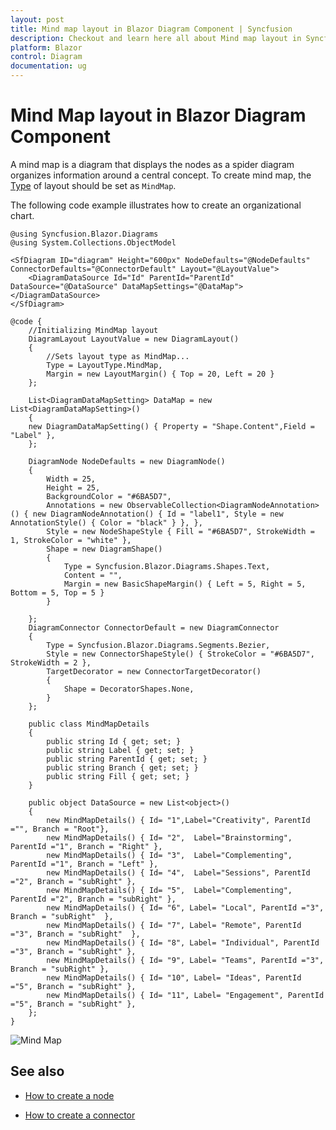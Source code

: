 ```yaml
---
layout: post
title: Mind map layout in Blazor Diagram Component | Syncfusion
description: Checkout and learn here all about Mind map layout in Syncfusion Blazor Diagram component and much more.
platform: Blazor
control: Diagram
documentation: ug
---
```


# Mind Map layout in Blazor Diagram Component

A mind map is a diagram that displays the nodes as a spider diagram organizes information around a central concept. To create mind map, the [Type](https://help.syncfusion.com/cr/blazor/Syncfusion.Blazor.Diagrams.DiagramLayout.html#Syncfusion_Blazor_Diagrams_DiagramLayout_Type) of layout should be set as `MindMap`.

The following code example illustrates how to create an organizational chart.

```cshtml
@using Syncfusion.Blazor.Diagrams
@using System.Collections.ObjectModel

<SfDiagram ID="diagram" Height="600px" NodeDefaults="@NodeDefaults" ConnectorDefaults="@ConnectorDefault" Layout="@LayoutValue">
    <DiagramDataSource Id="Id" ParentId="ParentId" DataSource="@DataSource" DataMapSettings="@DataMap"></DiagramDataSource>
</SfDiagram>

@code {
    //Initializing MindMap layout
    DiagramLayout LayoutValue = new DiagramLayout()
    {
        //Sets layout type as MindMap...
        Type = LayoutType.MindMap,
        Margin = new LayoutMargin() { Top = 20, Left = 20 }
    };

    List<DiagramDataMapSetting> DataMap = new List<DiagramDataMapSetting>()
    {
    new DiagramDataMapSetting() { Property = "Shape.Content",Field = "Label" },
    };

    DiagramNode NodeDefaults = new DiagramNode()
    {
        Width = 25,
        Height = 25,
        BackgroundColor = "#6BA5D7",
        Annotations = new ObservableCollection<DiagramNodeAnnotation>() { new DiagramNodeAnnotation() { Id = "label1", Style = new AnnotationStyle() { Color = "black" } }, },
        Style = new NodeShapeStyle { Fill = "#6BA5D7", StrokeWidth = 1, StrokeColor = "white" },
        Shape = new DiagramShape()
        {
            Type = Syncfusion.Blazor.Diagrams.Shapes.Text,
            Content = "",
            Margin = new BasicShapeMargin() { Left = 5, Right = 5, Bottom = 5, Top = 5 }
        }

    };
    DiagramConnector ConnectorDefault = new DiagramConnector
    {
        Type = Syncfusion.Blazor.Diagrams.Segments.Bezier,
        Style = new ConnectorShapeStyle() { StrokeColor = "#6BA5D7", StrokeWidth = 2 },
        TargetDecorator = new ConnectorTargetDecorator()
        {
            Shape = DecoratorShapes.None,
        }
    };

    public class MindMapDetails
    {
        public string Id { get; set; }
        public string Label { get; set; }
        public string ParentId { get; set; }
        public string Branch { get; set; }
        public string Fill { get; set; }
    }

    public object DataSource = new List<object>()
    {
        new MindMapDetails() { Id= "1",Label="Creativity", ParentId ="", Branch = "Root"},
        new MindMapDetails() { Id= "2",  Label="Brainstorming", ParentId ="1", Branch = "Right" },
        new MindMapDetails() { Id= "3",  Label="Complementing", ParentId ="1", Branch = "Left" },
        new MindMapDetails() { Id= "4",  Label="Sessions", ParentId ="2", Branch = "subRight" },
        new MindMapDetails() { Id= "5",  Label="Complementing", ParentId ="2", Branch = "subRight" },
        new MindMapDetails() { Id= "6", Label= "Local", ParentId ="3", Branch = "subRight"  },
        new MindMapDetails() { Id= "7", Label= "Remote", ParentId ="3", Branch = "subRight"  },
        new MindMapDetails() { Id= "8", Label= "Individual", ParentId ="3", Branch = "subRight" },
        new MindMapDetails() { Id= "9", Label= "Teams", ParentId ="3", Branch = "subRight" },
        new MindMapDetails() { Id= "10", Label= "Ideas", ParentId ="5", Branch = "subRight" },
        new MindMapDetails() { Id= "11", Label= "Engagement", ParentId ="5", Branch = "subRight" },
    };
}
```

![Mind Map](../images/mind_map.png)

## See also

* [How to create a node](../nodes/nodes)

* [How to create a connector](../connectors/connectors)

